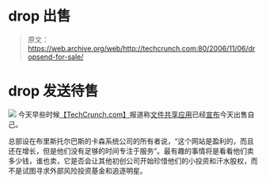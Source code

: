 # drop 出售

> 原文：<https://web.archive.org/web/http://techcrunch.com:80/2006/11/06/dropsend-for-sale/>

# drop 发送待售

[![](img/07d1eb79728a2b259222908690a95c45.png)](https://web.archive.org/web/20130627215204/http://www.dropsend.com/) 今天早些时候[【TechCrunch.com】](https://web.archive.org/web/20130627215204/http://www.techcrunch.com/2006/11/05/dropsend-for-sale-flock-is-looking/)报道称[文件共享应用](https://web.archive.org/web/20130627215204/http://www.dropsend.com/)已经[宣布](https://web.archive.org/web/20130627215204/http://www.barenakedapp.com/dropsend/were-selling-dropsend)今天出售自己。

总部设在布里斯托尔巴斯的卡森系统公司的所有者说，“这个网站是盈利的，而且还在增长，但是他们没有足够的时间专注于服务”。最有趣的事情将是看看他们卖多少钱，谁也卖，它是否会让其他初创公司开始珍惜他们的小投资和汗水股权，而不是试图寻求外部风险投资基金和追逐明星。